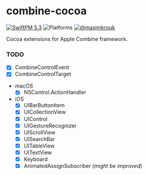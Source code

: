# combine-cocoa

[![SwiftPM 5.3](https://img.shields.io/badge/swiftpm-5.3-ED523F.svg?style=flat)](https://swift.org/download/) ![Platforms](https://img.shields.io/badge/Platforms-iOS_13_|_macOS_10.15_|_tvOS_14_|_watchOS_7-ED523F.svg?style=flat) [![@maximkrouk](https://img.shields.io/badge/contact-@capturecontext-1DA1F2.svg?style=flat&logo=twitter)](https://twitter.com/capture_context) 

Cocoa extensions for Apple Combine framework.

### TODO

- [x] CombineControlEvent
- [x] CombineControlTarget
- macOS
  - [x] NSControl.ActionHandler
- iOS
  - [x] UIBarButtonItem
  - [x] UICollectionView
  - [x] UIControl
  - [x] UIGestureRecognizer
  - [x] UIScrollView
  - [x] UISearchBar
  - [x] UITableView
  - [x] UITextView
  - [x] Keyboard
  - [x] AnimatedAssignSubscriber (_might be improved_)
